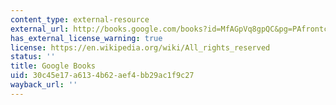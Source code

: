 ```yaml
---
content_type: external-resource
external_url: http://books.google.com/books?id=MfAGpVq8gpQC&pg=PAfrontcover
has_external_license_warning: true
license: https://en.wikipedia.org/wiki/All_rights_reserved
status: ''
title: Google Books
uid: 30c45e17-a613-4b62-aef4-bb29ac1f9c27
wayback_url: ''
---
```

